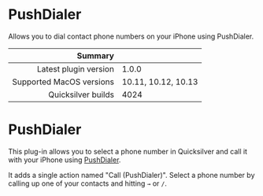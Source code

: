 # PushDialer

Allows you to dial contact phone numbers on your iPhone using PushDialer.

 Summary                  | &nbsp; 
-------------------------:|:--------------------
 Latest plugin version    | 1.0.0
 Supported MacOS versions | 10.11, 10.12, 10.13
 Quicksilver builds       | 4024


# PushDialer

This plug-in allows you to select a phone number in Quicksilver and call it
with your iPhone using [PushDialer](http://pushdialer.com/).

It adds a single action named "Call (PushDialer)". Select a phone number by
calling up one of your contacts and hitting `→` or `/`.
